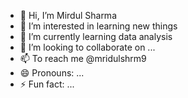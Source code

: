 - 👋 Hi, I’m Mirdul Sharma
- 👀 I’m interested in learning new things
- 🌱 I’m currently learning data analysis
- 💞️ I’m looking to collaborate on ...
- 📫 To reach me @mridulshrm9 
- 😄 Pronouns: ...
- ⚡ Fun fact: ...

<!---
mridulshrm9/mridulshrm9 is a ✨ special ✨ repository because its `README.md` (this file) appears on your GitHub profile.
You can click the Preview link to take a look at your changes.
--->

